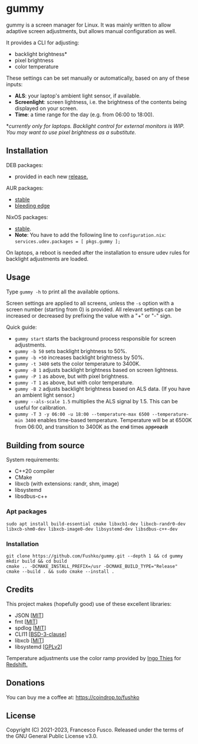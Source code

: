 # gummy

gummy is a screen manager for Linux. It was mainly written to allow adaptive screen adjustments, but allows manual configuration as well.

It provides a CLI for adjusting:

- backlight brightness*
- pixel brightness
- color temperature

These settings can be set manually or automatically, based on any of these inputs:
- **ALS**: your laptop's ambient light sensor, if available.
- **Screenlight**: screen lightness, i.e. the brightness of the contents being displayed on your screen.
- **Time**: a time range for the day (e.g. from 06:00 to 18:00).


**currently only for laptops. Backlight control for external monitors is WIP. You may want to use pixel brightness as a substitute.*
## Installation

DEB packages:
- provided in each new [release.](https://github.com/Fushko/gummy/releases)

AUR packages:
- [stable](https://aur.archlinux.org/packages/gummy/)
- [bleeding edge](https://aur.archlinux.org/packages/gummy-git/)

NixOS packages:
- [stable](https://search.nixos.org/packages?channel=unstable&show=gummy&query=gummy). 
- **Note**: You have to add the following line to `configuration.nix`: `services.udev.packages = [ pkgs.gummy ];`

On laptops, a reboot is needed after the installation to ensure udev rules for backlight adjustments are loaded.

## Usage

Type `gummy -h` to print all the available options.

Screen settings are applied to all screens, unless the `-s` option with a screen number (starting from 0) is provided.
All relevant settings can be increased or decreased by prefixing the value with a "+" or "-" sign.

Quick guide:
- `gummy start` starts the background process responsible for screen adjustments.
- `gummy -b 50` sets backlight brightness to 50%.
- `gummy -b +50` increases backlight brightness by 50%.
- `gummy -t 3400` sets the color temperature to 3400K.
- `gummy -B 1` adjusts backlight brightness based on screen lightness.
- `gummy -P 1` as above, but with pixel brightness.
- `gummy -T 1` as above, but with color temperature.
- `gummy -B 2` adjusts backlight brightness based on ALS data. (If you have an ambient light sensor.)
- `gummy --als-scale 1.5` multiplies the ALS signal by 1.5. This can be useful for calibration.
- `gummy -T 3 -y 06:00 -u 18:00 --temperature-max 6500 --temperature-min 3400` enables time-based temperature. Temperature will be at 6500K from 06:00, and transition to 3400K as the end̶ time̴s ap̶p̴r̵o̶a̷c̶h̷

## Building from source

System requirements:

- C++20 compiler
- CMake
- libxcb (with extensions: randr, shm, image)
- libsystemd
- libsdbus-c++

### Apt packages

`sudo apt install build-essential cmake libxcb1-dev libxcb-randr0-dev libxcb-shm0-dev libxcb-image0-dev libsystemd-dev libsdbus-c++-dev`

### Installation

```
git clone https://github.com/Fushko/gummy.git --depth 1 && cd gummy
mkdir build && cd build
cmake .. -DCMAKE_INSTALL_PREFIX=/usr -DCMAKE_BUILD_TYPE="Release"
cmake --build . && sudo cmake --install .
```

## Credits
This project makes (hopefully good) use of these excellent libraries:

- JSON [[MIT](https://github.com/nlohmann/json/blob/develop/LICENSE.MIT)]
- fmt [[MIT](https://github.com/fmtlib/fmt/blob/master/LICENSE.rst)]
- spdlog [[MIT](https://github.com/gabime/spdlog/blob/v1.x/LICENSE)]
- CLI11 [[BSD-3-clause](https://github.com/CLIUtils/CLI11/blob/main/LICENSE)]
- libxcb [[MIT](https://github.com/freedesktop/xcb-libxcb/blob/master/COPYING)]
- libsystemd [[GPLv2](https://github.com/systemd/systemd/blob/main/LICENSE.GPL2)]

Temperature adjustments use the color ramp provided by [Ingo Thies](https://github.com/jonls/redshift/blob/master/README-colorramp) for [Redshift.](https://github.com/jonls/redshift)

## Donations

You can buy me a coffee at: https://coindrop.to/fushko

## License

Copyright (C) 2021-2023, Francesco Fusco.
Released under the terms of the GNU General Public License v3.0.

